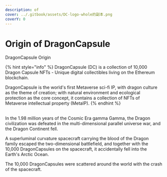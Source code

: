 ```yaml
---
description: of
cover: ../.gitbook/assets/DC-logo-whole的副本.png
coverY: 0
---
```


# Origin of DragonCapsule

DragonCapsule Origin

{% hint style="info" %}
DragonCapsule (DC) is a collection of 10,000 Dragon Capsule NFTs - Unique digital collectibles  living on the Ethereum blockchain.&#x20;

DragonCapsule is the world's first Metaverse sci-fi IP, with dragon culture as the theme of creation; with natural environment and ecological protection as the core concept, it contains a collection of NFTs of Metaverse intellectual property (MetaIP).
{% endhint %}

\
In the 1.98 million years of the Cosmic Era gamma Gamma, the Dragon civilization was defeated in the multi-dimensional parallel universe war, and the Dragon Continent fell.&#x20;

A superluminal curvature spacecraft carrying the blood of the Dragon family escaped the two-dimensional battlefield, and together with the 10,000 DragonCapsules on the spacecraft, it accidentally fell into the Earth's Arctic Ocean.&#x20;

The 10,000 DragonCapsules were scattered around the world with the crash of the spacecraft.
